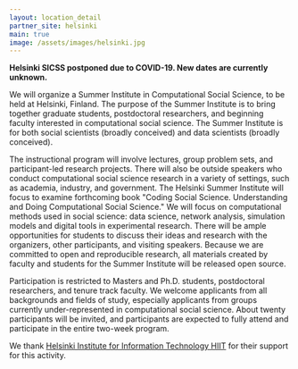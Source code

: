 ```yaml
---
layout: location_detail
partner_site: helsinki
main: true
image: /assets/images/helsinki.jpg
---
```


**Helsinki SICSS postponed due to COVID-19.
New dates are currently unknown.**

We will organize a Summer Institute in Computational Social Science, to be held at Helsinki, Finland.
The purpose of the Summer Institute is to bring together graduate students, postdoctoral researchers, and beginning faculty interested in computational social science.
The Summer Institute is for both social scientists (broadly conceived) and data scientists (broadly conceived).

The instructional program will involve lectures, group problem sets, and participant-led research projects.
There will also be outside speakers who conduct computational social science research in a variety of settings, such as academia, industry, and government.
The Helsinki Summer Institute will focus to examine forthcoming book "Coding Social Science. Understanding and Doing Computational Social Science."
We will focus on computational methods used in social science: data science, network analysis, simulation models and digital tools in experimental research.
There will be ample opportunities for students to discuss their ideas and research with the organizers, other participants, and visiting speakers.
Because we are committed to open and reproducible research, all materials created by faculty and students for the Summer Institute will be released open source.

Participation is restricted to Masters and Ph.D. students, postdoctoral researchers, and tenure track faculty.
We welcome applicants from all backgrounds and fields of study, especially applicants from groups currently under-represented in computational social science.
About twenty participants will be invited, and participants are expected to fully attend and participate in the entire two-week program.

We thank [Helsinki Institute for Information Technology HIIT](https://www.hiit.fi/) for their support for this activity.
